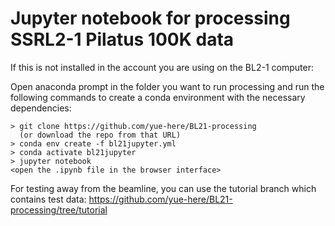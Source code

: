 # Jupyter notebook for processing SSRL2-1 Pilatus 100K data
If this is not installed in the account you are using on the BL2-1 computer:

Open anaconda prompt in the folder you want to run processing and run the following commands to create a conda environment with the necessary dependencies:
```
> git clone https://github.com/yue-here/BL21-processing
  (or download the repo from that URL)
> conda env create -f bl21jupyter.yml
> conda activate bl21jupyter
> jupyter notebook
<open the .ipynb file in the browser interface>
```

For testing away from the beamline, you can use the tutorial branch which contains test data:
https://github.com/yue-here/BL21-processing/tree/tutorial
